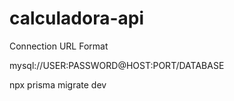 # calculadora-api

Connection URL Format

mysql://USER:PASSWORD@HOST:PORT/DATABASE



npx prisma migrate dev
